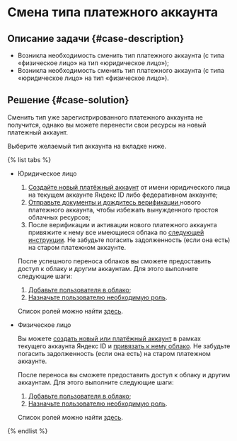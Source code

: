 # Смена типа платежного аккаунта


## Описание задачи {#case-description}

* Возникла необходимость сменить тип платежного аккаунта (с типа «физическое лицо» на тип «юридическое лицо»);
* Возникла необходимость сменить тип платежного аккаунта (с типа «юридическое лицо» на тип «физическое лицо»).

## Решение {#case-solution}

Сменить тип уже зарегистрированного платежного аккаунта не получится, однако вы можете перенести свои ресурсы на новый платежный аккаунт.

Выберите желаемый тип аккаунта на вкладке ниже.

{% list tabs %}

- Юридическое лицо

    1. [Создайте новый платёжный аккаунт](../../../billing/operations/create-new-account.md) от имени юридического лица на текущем аккаунте Яндекс ID либо федеративном аккаунте;
    2. [Отправьте документы и дождитесь верификации ](../../../billing/qa/billing-account.md#account-notification) нового платежного аккаунта, чтобы избежать вынужденного простоя облачных ресурсов;
    3. После верификации и активации нового платежного аккаунта привяжите к нему все имеющиеся облака по [следующей инструкции](../../../billing/operations/pin-cloud.md).
    Не забудьте погасить задолженность (если она есть) на старом платежном аккаунте.

    После успешного переноса облаков вы сможете предоставить доступ к облаку и другим аккаунтам. Для этого выполните следующие шаги:

    1. [Добавьте пользователя в облако](../../../iam/operations/users/create.md#passport-user);
    2. [Назначьте пользователю необходимую роль](../../../iam/operations/roles/grant.md#access-to-user).

    Список ролей можно найти [здесь](../../../iam/concepts/access-control/roles.md).

- Физическое лицо

    Вы можете [создать новый или платёжный аккаунт](../../../billing/operations/create-new-account.md) в рамках текущего аккаунта Яндекс ID и [привязать к нему облако](../../../billing/operations/pin-cloud.md).
    Не забудьте погасить задолженность (если она есть) на старом платежном аккаунте.

    После переноса вы сможете предоставить доступ к облаку и другим аккаунтам. Для этого выполните следующие шаги:

    1. [Добавьте пользователя в облако](../../../iam/operations/users/create.md#passport-user);
    2. [Назначьте пользователю необходимую роль](../../../iam/operations/roles/grant.md#access-to-user).

    Список ролей можно найти [здесь](../../../iam/concepts/access-control/roles.md).

{% endlist %}
